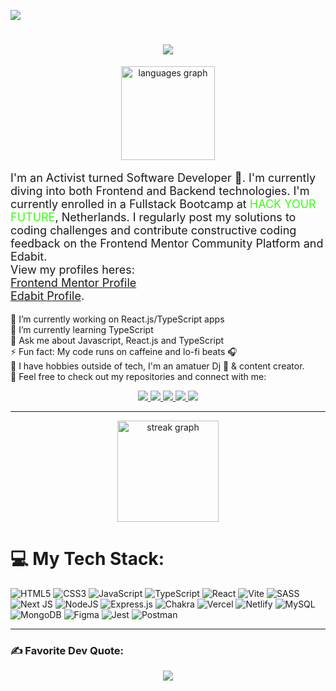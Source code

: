 
[![](https://visitcount.itsvg.in/api?id=Marley-Semende&icon=0&color=2)](https://visitcount.itsvg.in)
<h1 align="center">
    <img src="https://readme-typing-svg.herokuapp.com/?font=Proza+Libre&color=E7F71F&size=35&center=true&vCenter=true&width=600&height=70&duration=4000&lines=Hello+Dev+Community!+👋🏿;+I'm+Marley+Sande💻;" /> 
</h1> 

<div align="center">
  <img src="https://github-readme-stats.vercel.app/api/top-langs?username=marley-semende&locale=en&hide_title=false&layout=compact&card_width=320&langs_count=8&theme=github_dark&hide_border=true" height="150" alt="languages graph"  />
</div>

 <p align="left" style="font-size: 18px" style="font-family: Proza+Libre">I'm an Activist turned Software Developer 🚀. I'm currently diving into both Frontend and Backend technologies. I'm currently enrolled in a Fullstack Bootcamp at <span style="color: #39FF14; text-transform: uppercase;">Hack Your Future</span>, Netherlands. I regularly post my solutions to coding challenges and contribute constructive coding feedback on the Frontend Mentor Community Platform and Edabit. <br>View my profiles heres: <br><a href="https://www.frontendmentor.io/profile/Marley-Semende" style="color:light-blue; text-decoration:underline;">Frontend Mentor Profile</a> <br><a href="https://edabit.com/user/bGHigu9FuYZoxJuwW" style="color:light-blue; text-decoration:underline;">Edabit Profile</a>. <br>
 

🔭 I’m currently working on React.js/TypeScript apps<br>🌱 I’m currently learning TypeScript<br>💬 Ask me about Javascript, React.js and TypeScript<br>⚡ Fun fact: My code runs on caffeine and lo-fi beats 🎧<br> 🎨 I have hobbies outside of tech, I'm an amatuer Dj 🎹 & content creator. <br> 📧 Feel free to check out my repositories and connect with me: <br>
 

 
<div align="center"> 
  <a href="mailto:marley.semende@gmail.com">
    <img src="https://img.shields.io/badge/Gmail-D14836?style=for-the-badge&logo=gmail&logoColor=white" />
  </a>
  <a href="https://www.linkedin.com/in/marley-semende-web-dev/" target="_blank">
    <img src="https://img.shields.io/badge/LinkedIn-0077B5?style=for-the-badge&logo=linkedin&logoColor=white" target="_blank" />
  </a>
  <a href="https://dev.to/marley-marl" target="_blank">
     <img src="https://img.shields.io/badge/dev.to-0A0A0A?style=for-the-badge&logo=devdotto&logoColor=white" target="_blank" /> 
  </a>
  <a href="https://leetcode.com/MarleySemende/" target="_blank">
     <img src="https://img.shields.io/badge/-LeetCode-FFA116?style=for-the-badge&logo=LeetCode&logoColor=black" target="_blank" /> 
  </a>

<a href="https://leetcode.com/MarleySemende/" target="_blank">
     <img src="https://img.shields.io/badge/Twitter-1DA1F2?style=for-the-badge&logo=twitter&logoColor=white
" target="_blank" /> 
  </a>
</div>


 <hr/>
 
 <div align="center">
  <img src="https://streak-stats.demolab.com?user=marley-semende&locale=en&mode=weekly&theme=yeblu&hide_border=true&border_radius=5&order=3" height="162" alt="streak graph"  />
</div>

# 💻 My Tech Stack:
![HTML5](https://img.shields.io/badge/html5-%23E34F26.svg?style=for-the-badge&logo=html5&logoColor=white) ![CSS3](https://img.shields.io/badge/css3-%231572B6.svg?style=for-the-badge&logo=css3&logoColor=white) ![JavaScript](https://img.shields.io/badge/javascript-%23323330.svg?style=for-the-badge&logo=javascript&logoColor=%23F7DF1E) ![TypeScript](https://img.shields.io/badge/typescript-%23007ACC.svg?style=for-the-badge&logo=typescript&logoColor=white) ![React](https://img.shields.io/badge/react-%2320232a.svg?style=for-the-badge&logo=react&logoColor=%2361DAFB) ![Vite](https://img.shields.io/badge/vite-%23646CFF.svg?style=for-the-badge&logo=vite&logoColor=white) ![SASS](https://img.shields.io/badge/SASS-hotpink.svg?style=for-the-badge&logo=SASS&logoColor=white) ![Next JS](https://img.shields.io/badge/Next-black?style=for-the-badge&logo=next.js&logoColor=white) ![NodeJS](https://img.shields.io/badge/node.js-6DA55F?style=for-the-badge&logo=node.js&logoColor=white) ![Express.js](https://img.shields.io/badge/express.js-%23404d59.svg?style=for-the-badge&logo=express&logoColor=%2361DAFB) ![Chakra](https://img.shields.io/badge/chakra-%234ED1C5.svg?style=for-the-badge&logo=chakraui&logoColor=white) ![Vercel](https://img.shields.io/badge/vercel-%23000000.svg?style=for-the-badge&logo=vercel&logoColor=white) ![Netlify](https://img.shields.io/badge/netlify-%23000000.svg?style=for-the-badge&logo=netlify&logoColor=#00C7B7) ![MySQL](https://img.shields.io/badge/mysql-%2300000f.svg?style=for-the-badge&logo=mysql&logoColor=white) ![MongoDB](https://img.shields.io/badge/MongoDB-%234ea94b.svg?style=for-the-badge&logo=mongodb&logoColor=white) ![Figma](https://img.shields.io/badge/figma-%23F24E1E.svg?style=for-the-badge&logo=figma&logoColor=white) ![Jest](https://img.shields.io/badge/-jest-%23C21325?style=for-the-badge&logo=jest&logoColor=white) ![Postman](https://img.shields.io/badge/Postman-FF6C37?style=for-the-badge&logo=postman&logoColor=white)
<br />
<hr />

### ✍️ Favorite Dev Quote:
<div align="center">
    
![](https://quotes-github-readme.vercel.app/api?type=horizontal&theme=radical)

</div>

